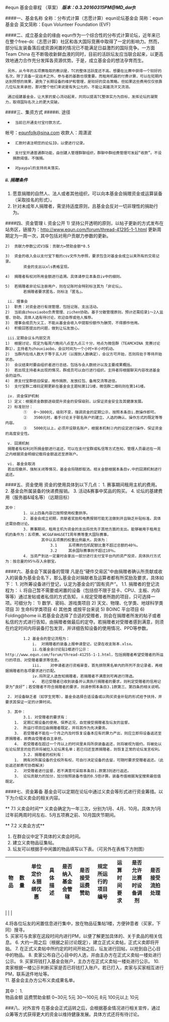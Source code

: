 #equn 基金会章程 （草案）
***版本：0.3.20160315PM@MD_darft***

####一、基金名称
	全称：分布式计算（志愿计算）equn论坛基金会
	简称：equn基金会
	英文简称：Equn Volunteer Foundation (EVF)

####二、成立基金会的缘由
	equn作为一个综合性的分布式计算论坛，近年来已在整个free-dc（志愿计算）社区和各大国际竞赛中取得了一定的影响力。然而，部分坛友装备落后或资源闲置的情况已不能满足日益激烈的国际竞争。一方面Team China 在不断吸收新鲜血液的同时，目前的活跃坛友应当联合起来，以更高效地通力合作充分发挥各资源优势。于是，成立基金会的想法孕育而生。

     另外，从今年的五项赛吸取的教训是，TC的整体活跃度还不高。想要在比赛中获得一个较好的名次，除了具备一定战术之外，参与者的基数也很重要。而租用机器的付费计算，可以在短期内达到预想的效果，避免了长期设备的维护和管理，是较好的突击策略。但如果这些费用仅仅依靠几位坛友来承担，那对整个他们来说是有失公允的，不能让英雄流汗又流泪。

     通过组建基金会，让大家的爱心流动起来，共同以提高TC整体实力为目标，发挥论坛的凝聚力，取得国际名次上的更大突破。

####三、集资方式
#####i.  途径
-      当前已开通支付宝付款方式，
帐号：equnfolk@sina.com  收款人：周潇波
-      汇款时请注明您的论坛ID，以便进行记录。
-      支付宝开通普通群功能，由创建人管理群聊组织，群聊中群经费管理可发起“收款”。不设捐款阈值，不强捐。
-      对paypal的支持尚未落实。

#####	ii. 捐赠条件
1. 愿意捐赠的自然人、法人或者其他组织，可以向本基金会捐赠资金或运算装备（采取挂名的形式）。
2. 针对未成年人捐赠者，需坚持适度原则，且基金会反对一切非理性的捐助行为。
     
####四、资金管理
     i.  资金公开
	1)	坚持公开透明的原则，以帖子更新的方式发布在站务区，链接为：http://www.equn.com/forum/thread-41295-1-1.html
			更新周期定为一周一次，其中包括对用户贡献力参数的更新。
  
	2)	贡献力参数公式V3版：贡献力=赞助金额*0.5

	3)	资金的收入会以支付宝下载的csv文件为参照，要求包含对基金会成立以来所有的交易记录。
			资金的支出以xls表格呈现。
     
	4)	捐赠者有权对所用金额进行追溯。具体请参见本条目iv中的细则。

	5)	若捐赠者非论坛注册用户，则在记账时会特别标注其为「非论坛」。
			若捐赠者要求匿名，则标注「匿名」。
				
     ii. 理事会
	1)	职责：对资金进行有效管理，包括记账、支出活动。
	2)	当前由zhouxiaobo负责管理、zichen协助。基于分散管理原则，预计还需招录1～2人监督、协助。具体人选有待讨论，欢迎自荐或他人推荐。
	3)	理事会成员为义工，不能从基金会收入中提取份额作为酬劳，不得挪作他用。
	4)	积极回答提出的问题，做到让坛友放心。
     
     iii.定期会议＆内部交流
	1)	根据讨论，现定为每周六晚间八点至九点三十分，地点为微信群（TEAMCHINA 竞赛讨论群1），主持者为zhouxiaobo，会议时间为一个小时+半小时机动。
	2)	当群内在线人数大于等于五人时（以报到人数确定），会议方可开始，否则将处于等待开始状态。
	3)	会议结束时要由组织者进行总结，包括与会人数统计以及主要成果概括。
	3)	若出现主持者未出现的情况，群成员可以自行进行组织。主持者将根据聊天内容改进基金会的运作。
	4)	原支付宝群依旧保留，用作捐款、发放红包、备用交流等途径。
	5)	支付宝群二维码定期更新在基金会主题帖第121楼，微信群二维码则在第141楼。
     
     iv. 资金保护机制
     1)	定义：根据资金数额逐级提升资金的安保级别，以保证资金安全及其健康发展。
     2)	标准划分：
			①	0～3000元，级别不变，强调资金的定期公示，按照本条目i.款操作即可。
			②	3500元时，着手讨论关于联名账户的建立、人选的确认、操作方式的既定等等内容。
			③	5000元以上，必须开设联名账户，根据本机制②内的设定进行操作，保证资金的高度安全性。
			
     v. 回溯机制
     捐赠者有权利对所捐金额进行返还，可以在支付宝群或私信等方式告知，管理人员最迟在一周之内根据资金明细记载将金额返还至原账户。
     
     vi. 基金会取消
     若出现撤并、强制关闭等情况，基金会将随即取消。相关金额根据本条目v.中的回溯机制进行返还。
			

####五、资金使用
		资金的使用具体到以下几点：
			1. 赛事期间租用主机的费用。
			2. 基金会所属装备的快递费报销。
			3. 活动&赛事中奖品的购买。
			4. 论坛的基建费用（服务器&域名等）（远期目标）

    其中：
			1. 以上四条内容已按照使用权重排序。
			2. 基金会成立初期，贡献者奖励和电费报销可能无法做到并且缺乏补贴标准。具体还需协商讨论。
			3. 赛事期间，租用主机为资金的支出将优先于其他方面的支出。能够被用于租用主机的条件为：五项赛、WCG&FAH&SETI周年赛等重大国际赛事。
					其中以五项赛的权重比例最大。具体为：
						3.1		五项赛的包机配额比重不超过总额的40％。
						3.2		其余国际赛事则不超过10％。
			4. 当资产到达一定量时会拿出一部分进行支付宝平台内的资产投资，具体执行方式为：按总量的95％存入余额宝。

####六、基金会下属装备的管理
		凡是在“硬件交易区”中由捐赠者确认所贡献或收入的装备为基金会名下，那么基金会对捐献者及运算者都有所奖励及要求，具体如下：
     1. 对所筹设备进行登记，认定为基金会的”固有资产“。
			1.1. 捐赠者的登记流程为：
				i.	将自己暂不需要或闲置的设备（包括但不限于显卡、CPU、主板、内存等等）通过发帖或者私信的方式告知，
				ii.规定受赠者所跑的项目，只可选择一项。可细分为：
							1)	数学、密码、游戏类项目
							2)	天文、物理、化学类、地球科学类项目
							3)	生命科学类项目
							4) 	其他类
						或按平台来说
							5)	BOINC 平台项目
							6)	Folding@home
			iii.若基金会选择了合适的受赠者，则会在捐赠者所发的帖子或者私信的方式进行告知，由捐赠者做最后的定夺。若捐赠者对受赠者感到满意，则须在约定时间内将装备打包发货，并详细告知设备的使用情况、PPD等参数。
			
			1.2	基金会的登记流程为：
				i.	对捐赠者的装备上报申请登记，记录在收支账本.xlsx。
				ii.在基金会讨论贴1楼进行公示：http://www.equn.com/forum/thread-41255-1-1.html，包括捐赠者希望受赠者的所运行的项目、对受赠者要求等信息。
				iii.	对申请者进行资格审查，首先排除黑名单内的所列不良记录者，再根据捐赠者的各项要求进行匹配。
				iv.将所定人选告知捐赠者，若捐赠者不满意则可再进行筛选。
				v.	若已受赠者已收到装备并认真执行捐赠者的要求，则判定受赠者的信用记录为“良好”；若受赠者不符合捐赠者的要求，则请参照本条目3.1款第三、第四条的相关说明。
				
     2. 对设备缺乏者（如学生党等），基金会选择合适设备或以购买资金补贴的形式给予扶持，并要求其保证一定的计算时间。
     
	 3. 其中：
			3.1. 对受赠者的要求有：
	    1.  定期汇报设备的使用、保养近况，自觉接受捐赠者及坛友的监督。
		2.  所运行项目应由捐赠者既定，并将其作为先决要务。
		3.  若受赠者不能在一个月之内及时恢复设备本应有的算力产出，则应立即将设备返还至原捐赠者，邮费由受赠者自主承担。
		4.  若受赠者在超过一个月以上的时间里未将所获装备返还，则将被视为毁约，将被处以在论坛禁言的处罚并将被拉入论坛黑名单；若已归还至原捐赠者，则恢复正常的论坛发言权利。
			3.2. 捐赠者的权利有：
        1.  拥有对所属设备的全权所有权，可自行决定设备的去留，可随时要求受赠者返还。（此处返还邮费可协商解决）
        2.  对受赠者进行监督，若不满意可采取本条目i.款第3则进行返还。
        3.  论坛贡献力的加分，加分按照装备市值的0.5倍计算。装备市值根据淘宝搜索最低值既定。

####七、资金筹备
基金会可以定期在论坛中通过义卖会等形式进行资金筹措。以下为介绍义卖会的相关内容。

**	7.1  义卖会时间**
		义卖会确定为一年三次，分别为1月、4月、10月。具体为1月过年前两周时间左右、5月五项赛之前、10月国庆节期间。

**	7.2   义卖会方式**
1. 在群会议中定下具体的义卖会时间。
2. 建立义卖物品征集帖。
3. 坛友可以根据手中闲置的物品填写以下表。（可另外在表格下方附图）

| 物品  | 数量  | 单位定价＆捆绑优惠 | 具体描述 | 是否纳入基金会管辖 | 是否接受运费赞助 | 规定所运行的项目编号 | 运算时间要求 | 是否允许比赛时设备调剂 | 是否接受流拍处理
| ----   | ---- | ----  | ----  | ----  |----  |----  |----  |----  |----  |
| 
| 
|

4.将各位坛友的闲置信息进行集中，放在物品征集帖1楼，方便钟意者（买家，下同）搜寻。    
5.  买家可与卖家在这段时间内进行PM，以便了解更加具体的、关于卖品的相关信息。
6.  大约一周之后（根据之前讨论既定），建立正式义卖帖，正式义卖即将开始。
7.  在正式义卖帖中所约定的时间开始之后，坛友进行回帖，以抢到自己心目中的物品。
8.  卖家公布自己心目中的人选，并由主办方在正式义卖帖一楼处进行公示。
9.  买家将钱打入基金会账户，主办方在正式义卖帖一楼处进行公示。
10.  卖家根据一楼公示判断买家是否已将钱打入账户。若已打入，卖家与买家相互进行PM，联系送件地址等。   
11.  基金会主办方公布义卖成果名单。

其中：
1.   
物品金额	运费赞助金额
0~30元	5元
30～100元	8元
100元以上	10元

###八、对外宣传
    在基金会正式运转之后，会根据基金情况进行相关宣传，通过众筹等方式获得更大的资金以维持健康发展。具体方式还将有待讨论。
